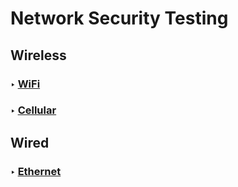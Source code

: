 # Network Security Testing

## Wireless

### ‣ [WiFi](./WiFi/README.md)

### ‣ [Cellular](./Cellular/README.md)

## Wired

### ‣ [Ethernet](./Ethernet/README.md)


